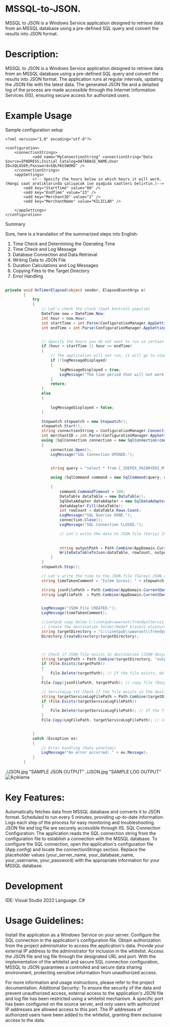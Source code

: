 # MSSQL-to-JSON.
MSSQL to JSON is a Windows Service application designed to retrieve data from an MSSQL database using a pre-defined SQL query and convert the results into JSON format.
 

 
# Description:
MSSQL to JSON is a Windows Service application designed to retrieve data from an MSSQL database using a pre-defined SQL query and convert the results into JSON format. The application runs at regular intervals, updating the JSON file with the latest data. The generated JSON file and a detailed log of the process are made accessible through the Internet Information Services (IIS), ensuring secure access for authorized users.

# Example Usage
Sample configuration setup
```
<?xml version="1.0" encoding="utf-8"?>
 
<configuration>
	<connectionStrings>
	 		<add name="MyConnectionString" connectionString="Data Source=IPADRESS;Initial Catalog=DATABASE_NAME;User ID=SQLUSER;Password=SQLPASSWORD" />
	</connectionStrings>
	<appSettings>
			<!-- Specify the hours below in which hours it will work. (Hangi saat aralıklarında çalışacak ise aşağıda saatleri belirtin.)-->
		<add key="StartTime" value="08" />
		<add key="EndTime" value="23" />
		<add key="MerchantID" value="2" />
		<add key="MerchantName" value="KILICLAR" />
		
	</appSettings>
</configuration>
```

 
Summary

 
 Sure, here is a translation of the summarized steps into English:

1. Time Check and Determining the Operating Time
2. Time Check and Log Message
3. Database Connection and Data Retrieval
4. Writing Data to JSON File
5. Duration Calculations and Log Messages
6. Copying Files to the Target Directory
7. Error Handling

```csharp
 
private void OnTimerElapsed(object sender, ElapsedEventArgs e)
        {
            try
            {
                // Let's check the clock (Saat kontrolü yapalım)
                DateTime now = DateTime.Now;
                int hour = now.Hour;
                int startTime = int.Parse(ConfigurationManager.AppSettings["StartTime"]);
                int endTime = int.Parse(ConfigurationManager.AppSettings["EndTime"]);


                // Specify the hours you do not want to run in certain time intervals here (Belirli saat aralıklarında çalışmasını istemediğiniz saatleri burada belirleyin )
                if (hour < startTime || hour >= endTime)
                {
                    // The application will not run, it will go to standby (Uygulama çalıştırılmayacak, beklemeye geçecek)
                    if (!logMessageDisplayed)
                    {
                        logMessageDisplayed = true;
                        LogMessage("The time period that will not work at certain time intervals. Current Time Waiting...(" + startTime +  endTime + ")");
                    }
                    return;
                }
                else
                {
                 
                    logMessageDisplayed = false;
                }

                Stopwatch stopwatch = new Stopwatch();
                stopwatch.Start();
                string connectionString = ConfigurationManager.ConnectionStrings["MyConnectionString"].ConnectionString;
                int merchantID = int.Parse(ConfigurationManager.AppSettings["MerchantID"]);
                using (SqlConnection connection = new SqlConnection(connectionString))
                {
                    connection.Open();
                    LogMessage("SQL Connection OPENED.");
                

                    string query = "select * from [_IDEPEX_PAZARYERI_MIKRODATA_fark]";

                    using (SqlCommand command = new SqlCommand(query, connection))
             
                    {
                        command.CommandTimeout = 100;
                        DataTable dataTable = new DataTable();
                        SqlDataAdapter dataAdapter = new SqlDataAdapter(command);
                        dataAdapter.Fill(dataTable);
                        int rowCount = dataTable.Rows.Count;
                        LogMessage("SQL Queries DONE.");
                        connection.Close();
                        LogMessage("SQL Connection CLOSED.");

                        // Let's write the data to JSON file (Veriyi JSON dosyasına yazalım)
                         
 
                        string outputPath = Path.Combine(AppDomain.CurrentDomain.BaseDirectory, "output_"+ merchantID + ".json");
                        WriteDataTableToJson(dataTable, rowCount, outputPath, stopwatch.Elapsed.TotalSeconds);
                    }
                }
                stopwatch.Stop();

                // Let's write the time to the JSON file (Süreyi JSON dosyasına yazalım)
                string timeTakenComment = "Islem Suresi: " + stopwatch.Elapsed.TotalSeconds ;

                string jsonFilePath = Path.Combine(AppDomain.CurrentDomain.BaseDirectory, "output_"+ merchantID +".json");
                string LogFilePath  = Path.Combine(AppDomain.CurrentDomain.BaseDirectory, "ServiceLog_" + merchantID + ".txt");


                LogMessage("JSON File CREATED.");
                LogMessage(timeTakenComment);

                //inetpub copy below C:\inetpub\wwwroot\TrendyolServis
                // Create the destination folder(Hedef klasörü oluşturun) (eğer yoksa)
                string targetDirectory = "c:\\inetpub\\wwwroot\\TrendyolServis";
                Directory.CreateDirectory(targetDirectory);



                // Check if JSON file exists in destination (JSON dosyasının hedefte var olup olmadığını kontrol edin)
                string targetPath = Path.Combine(targetDirectory, "output_" + merchantID + ".json");
                if (File.Exists(targetPath))
                {
                    File.Delete(targetPath); // If the file exists, delete it (Dosya varsa silin)
                }
                File.Copy(jsonFilePath, targetPath); // copy file (Dosyayı kopyala)

                // ServiceLog.txt Check if the file exists in the destination (dosyasının hedefte var olup olmadığını kontrol edin)
                string targetServiceLogFilePath = Path.Combine(targetDirectory, "ServiceLog_" + merchantID + ".txt");
                if (File.Exists(targetServiceLogFilePath))
                {
                    File.Delete(targetServiceLogFilePath); // If the file exists, delete it(Dosya varsa silin)
                }
                File.Copy(LogFilePath, targetServiceLogFilePath); // copy file (Dosyayı kopyala)


            }
            catch (Exception ex)
            {
                // Error handling (Hata yönetimi)
                LogMessage("An error occurred: " + ex.Message);
            }
        }
```
 

./JSON.jpg "SAMPLE JSON OUTPUT"
./JSON.jpg "SAMPLE LOG OUTPUT"
![Açıklama](./assent/LOG.jpg)

# Key Features:

Automatically fetches data from MSSQL database and converts it to JSON format.
Scheduled to run every 5 minutes, providing up-to-date information.
Logs each step of the process for easy monitoring and troubleshooting.
JSON file and log file are securely accessible through IIS.
SQL Connection Configuration: The application reads the SQL connection string from the configuration file to establish a connection with the MSSQL database. To configure the SQL connection, open the application's configuration file (App.config) and locate the connectionStrings section. Replace the placeholder values (your_server_name, your_database_name, your_username, your_password) with the appropriate information for your MSSQL database.

# Development 
IDE: Visual Studio 2022 Language: C#

# Usage Guidelines:

Install the application as a Windows Service on your server.
Configure the SQL connection in the application's configuration file.
Obtain authorization from the project administrator to access the application's data.
Provide your external IP address to the administrator for inclusion in the whitelist.
Access the JSON file and log file through the designated URL and port.
With the implementation of the whitelist and secure SQL connection configuration, MSSQL to JSON guarantees a controlled and secure data sharing environment, protecting sensitive information from unauthorized access.

For more information and usage instructions, please refer to the project documentation. Additional Security: To ensure the security of the data and prevent unauthorized access, external access to the application's JSON file and log file has been restricted using a whitelist mechanism. A specific port has been configured on the source server, and only users with authorized IP addresses are allowed access to this port. The IP addresses of authorized users have been added to the whitelist, granting them exclusive access to the data.
